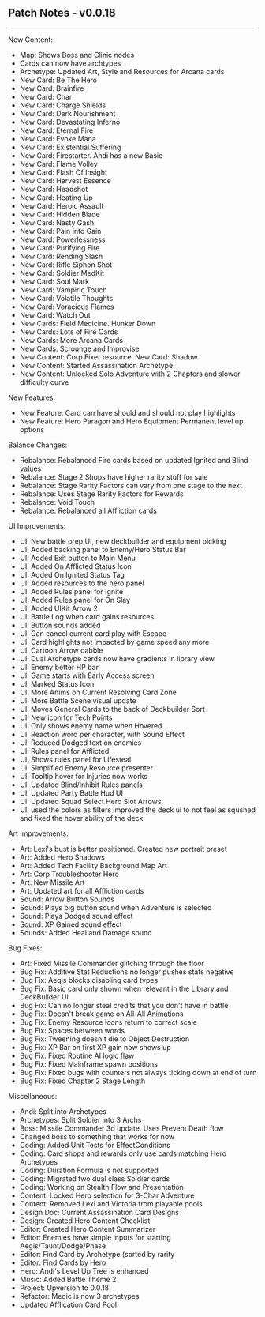 ## Patch Notes - v0.0.18
----

New Content:
- Map: Shows Boss and Clinic nodes
- Cards can now have archtypes
- Archetype: Updated Art, Style and Resources for Arcana cards
- New Card: Be The Hero
- New Card: Brainfire
- New Card: Char
- New Card: Charge Shields
- New Card: Dark Nourishment
- New Card: Devastating Inferno
- New Card: Eternal Fire
- New Card: Evoke Mana
- New Card: Existential Suffering
- New Card: Firestarter. Andi has a new Basic
- New Card: Flame Volley
- New Card: Flash Of Insight
- New Card: Harvest Essence
- New Card: Headshot
- New Card: Heating Up
- New Card: Heroic Assault
- New Card: Hidden Blade
- New Card: Nasty Gash
- New Card: Pain Into Gain
- New Card: Powerlessness
- New Card: Purifying Fire
- New Card: Rending Slash
- New Card: Rifle Siphon Shot
- New Card: Soldier MedKit
- New Card: Soul Mark
- New Card: Vampiric Touch
- New Card: Volatile Thoughts
- New Card: Voracious Flames
- New Card: Watch Out
- New Cards: Field Medicine. Hunker Down
- New Cards: Lots of Fire Cards
- New Cards: More Arcana Cards
- New Cards: Scrounge and Improvise
- New Content: Corp Fixer resource. New Card: Shadow
- New Content: Started Assassination Archetype
- New Content: Unlocked Solo Adventure with 2 Chapters and slower difficulty curve

New Features:
- New Feature: Card can have should and should not play highlights
- New Feature: Hero Paragon and Hero Equipment Permanent level up options

Balance Changes:
- Rebalance: Rebalanced Fire cards based on updated Ignited and Blind values
- Rebalance: Stage 2 Shops have higher rarity stuff for sale
- Rebalance: Stage Rarity Factors can vary from one stage to the next
- Rebalance: Uses Stage Rarity Factors for Rewards
- Rebalance: Void Touch
- Rebalance: Rebalanced all Affliction cards

UI Improvements:
- UI: New battle prep UI, new deckbuilder and equipment picking
- UI: Added backing panel to Enemy/Hero Status Bar
- UI: Added Exit button to Main Menu
- UI: Added On Afflicted Status Icon
- UI: Added On Ignited Status Tag
- UI: Added resources to the hero panel
- UI: Added Rules panel for Ignite
- UI: Added Rules panel for On Slay
- UI: Added UIKit Arrow 2
- UI: Battle Log when card gains resources
- UI: Button sounds added
- UI: Can cancel current card play with Escape
- UI: Card highlights not impacted by game speed any more
- UI: Cartoon Arrow dabble
- UI: Dual Archetype cards now have gradients in library view
- UI: Enemy better HP bar
- UI: Game starts with Early Access screen
- UI: Marked Status Icon
- UI: More Anims on Current Resolving Card Zone
- UI: More Battle Scene visual update
- UI: Moves General Cards to the back of Deckbuilder Sort
- UI: New icon for Tech Points
- UI: Only shows enemy name when Hovered
- UI: Reaction word per character, with Sound Effect
- UI: Reduced Dodged text on enemies
- UI: Rules panel for Afflicted
- UI: Shows rules panel for Lifesteal
- UI: Simplified Enemy Resource presenter
- UI: Tooltip hover for Injuries now works
- UI: Updated Blind/Inhibit Rules panels
- UI: Updated Party Battle Hud UI
- UI: Updated Squad Select Hero Slot Arrows
- UI: used the colors as filters improved the deck ui to not feel as squshed and fixed the hover ability of the deck

Art Improvements:
- Art: Lexi's bust is better positioned. Created new portrait preset
- Art: Added Hero Shadows
- Art: Added Tech Facility Background Map Art
- Art: Corp Troubleshooter Hero
- Art: New Missile Art
- Art: Updated art for all Affliction cards
- Sound: Arrow Button Sounds
- Sound: Plays big button sound when Adventure is selected
- Sound: Plays Dodged sound effect
- Sound: XP Gained sound effect
- Sounds: Added Heal and Damage sound

Bug Fixes:
- Art: Fixed Missile Commander glitching through the floor
- Bug Fix: Additive Stat Reductions no longer pushes stats negative
- Bug Fix: Aegis blocks disabling card types
- Bug Fix: Basic card only shown when relevant in the Library and DeckBuilder UI
- Bug Fix: Can no longer steal credits that you don't have in battle
- Bug Fix: Doesn't break game on All-All Animations
- Bug Fix: Enemy Resource Icons return to correct scale
- Bug Fix: Spaces between words
- Bug Fix: Tweening doesn't die to Object Destruction
- Bug Fix: XP Bar on first XP gain now shows up
- Bug Fix: Fixed Routine AI logic flaw
- Bug Fix: Fixed Mainframe spawn positions
- Bug Fix: Fixed bugs with counters not always ticking down at end of turn
- Bug Fix: Fixed Chapter 2 Stage Length

Miscellaneous:
- Andi: Split into Archetypes
- Archetypes: Split Soldier into 3 Archs
- Boss: Missile Commander 3d update. Uses Prevent Death flow
- Changed boss to something that works for now
- Coding: Added Unit Tests for EffectConditions
- Coding: Card shops and rewards only use cards matching Hero Archetypes
- Coding: Duration Formula is not supported
- Coding: Migrated two dual class Soldier cards
- Coding: Working on Stealth Flow and Presentation
- Content: Locked Hero selection for 3-Char Adventure
- Content: Removed Lexi and Victoria from playable pools
- Design Doc: Current Assassination Card Designs
- Design: Created Hero Content Checklist
- Editor: Created Hero Content Summarizer
- Editor: Enemies have simple inputs for starting Aegis/Taunt/Dodge/Phase
- Editor: Find Card by Archetype (sorted by rarity
- Editor: Find Cards by Hero
- Hero: Andi's Level Up Tree is enhanced
- Music: Added Battle Theme 2
- Project: Upversion to 0.0.18
- Refactor: Medic is now 3 archetypes
- Updated Afflication Card Pool
